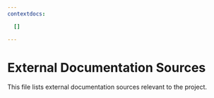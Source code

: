 ```yaml
---
contextdocs:

  []

---
```


# External Documentation Sources

This file lists external documentation sources relevant to the  project.

